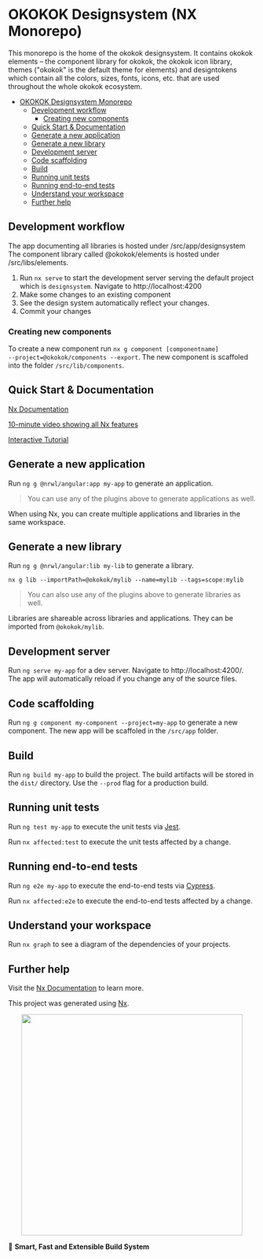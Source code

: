 # OKOKOK Designsystem (NX Monorepo)

This monorepo is the home of the okokok designsystem.
It contains okokok elements – the component library for okokok, the okokok icon library, themes ("okokok" is the default theme for elements) and designtokens which contain all the colors, sizes, fonts, icons, etc. that are used throughout the whole okokok ecosystem.

-   [OKOKOK Designsystem Monorepo](#okokok-designsystem-monorepo)
    -   [Development workflow](#development-workflow)
        -   [Creating new components](#creating-new-components)
    -   [Quick Start & Documentation](#quick-start--documentation)
    -   [Generate a new application](#generate-a-new-application)
    -   [Generate a new library](#generate-a-new-library)
    -   [Development server](#development-server)
    -   [Code scaffolding](#code-scaffolding)
    -   [Build](#build)
    -   [Running unit tests](#running-unit-tests)
    -   [Running end-to-end tests](#running-end-to-end-tests)
    -   [Understand your workspace](#understand-your-workspace)
    -   [Further help](#further-help)

## Development workflow

The app documenting all libraries is hosted under /src/app/designsystem
The component library called @okokok/elements is hosted under /src/libs/elements.

1. Run <code>nx serve</code> to start the development server serving the default project which is <code>designsystem</code>. Navigate to http://localhost:4200
2. Make some changes to an existing component
3. See the design system automatically reflect your changes.
4. Commit your changes

### Creating new components

To create a new component run <code>nx g component [componentname] --project=@okokok/components --export</code>. The new component is scaffoled into the folder <code>/src/lib/components</code>.

## Quick Start & Documentation

[Nx Documentation](https://nx.dev/angular)

[10-minute video showing all Nx features](https://nx.dev/getting-started/intro)

[Interactive Tutorial](https://nx.dev/tutorial/01-create-application)

## Generate a new application

Run `ng g @nrwl/angular:app my-app` to generate an application.

> You can use any of the plugins above to generate applications as well.

When using Nx, you can create multiple applications and libraries in the same workspace.

## Generate a new library

Run `ng g @nrwl/angular:lib my-lib` to generate a library.

`nx g lib --importPath=@okokok/mylib --name=mylib --tags=scope:mylib`

> You can also use any of the plugins above to generate libraries as well.

Libraries are shareable across libraries and applications. They can be imported from `@okokok/mylib`.

## Development server

Run `ng serve my-app` for a dev server. Navigate to http://localhost:4200/. The app will automatically reload if you change any of the source files.

## Code scaffolding

Run `ng g component my-component --project=my-app` to generate a new component. The new app will be scaffoled in the <code>/src/app</code> folder.

## Build

Run `ng build my-app` to build the project. The build artifacts will be stored in the `dist/` directory. Use the `--prod` flag for a production build.

## Running unit tests

Run `ng test my-app` to execute the unit tests via [Jest](https://jestjs.io).

Run `nx affected:test` to execute the unit tests affected by a change.

## Running end-to-end tests

Run `ng e2e my-app` to execute the end-to-end tests via [Cypress](https://www.cypress.io).

Run `nx affected:e2e` to execute the end-to-end tests affected by a change.

## Understand your workspace

Run `nx graph` to see a diagram of the dependencies of your projects.

## Further help

Visit the [Nx Documentation](https://nx.dev/angular) to learn more.

This project was generated using [Nx](https://nx.dev).

<p style="text-align: center;"><img src="https://raw.githubusercontent.com/nrwl/nx/master/images/nx-logo.png" width="450"></p>

🔎 **Smart, Fast and Extensible Build System**
